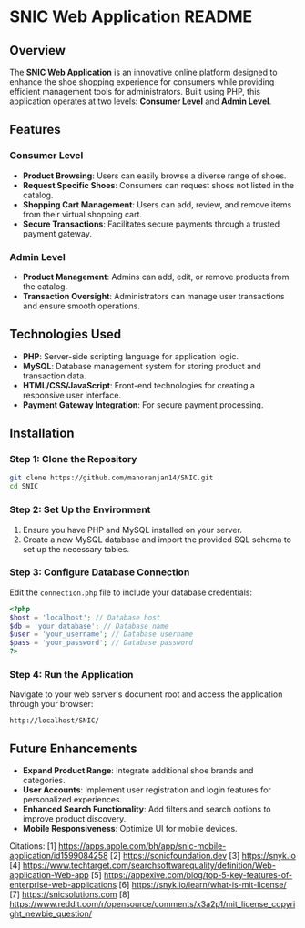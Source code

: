 # SNIC Web Application README

## Overview

The **SNIC Web Application** is an innovative online platform designed to enhance the shoe shopping experience for consumers while providing efficient management tools for administrators. Built using PHP, this application operates at two levels: **Consumer Level** and **Admin Level**.

## Features

### Consumer Level
- **Product Browsing**: Users can easily browse a diverse range of shoes.
- **Request Specific Shoes**: Consumers can request shoes not listed in the catalog.
- **Shopping Cart Management**: Users can add, review, and remove items from their virtual shopping cart.
- **Secure Transactions**: Facilitates secure payments through a trusted payment gateway.

### Admin Level
- **Product Management**: Admins can add, edit, or remove products from the catalog.
- **Transaction Oversight**: Administrators can manage user transactions and ensure smooth operations.

## Technologies Used

- **PHP**: Server-side scripting language for application logic.
- **MySQL**: Database management system for storing product and transaction data.
- **HTML/CSS/JavaScript**: Front-end technologies for creating a responsive user interface.
- **Payment Gateway Integration**: For secure payment processing.

## Installation

### Step 1: Clone the Repository
```bash
git clone https://github.com/manoranjan14/SNIC.git
cd SNIC
```

### Step 2: Set Up the Environment
1. Ensure you have PHP and MySQL installed on your server.
2. Create a new MySQL database and import the provided SQL schema to set up the necessary tables.

### Step 3: Configure Database Connection
Edit the `connection.php` file to include your database credentials:
```php
<?php
$host = 'localhost'; // Database host
$db = 'your_database'; // Database name
$user = 'your_username'; // Database username
$pass = 'your_password'; // Database password
?>
```

### Step 4: Run the Application
Navigate to your web server's document root and access the application through your browser:
```
http://localhost/SNIC/
```


## Future Enhancements

- **Expand Product Range**: Integrate additional shoe brands and categories.
- **User Accounts**: Implement user registration and login features for personalized experiences.
- **Enhanced Search Functionality**: Add filters and search options to improve product discovery.
- **Mobile Responsiveness**: Optimize UI for mobile devices.

Citations:
[1] https://apps.apple.com/bh/app/snic-mobile-application/id1599084258
[2] https://sonicfoundation.dev
[3] https://snyk.io
[4] https://www.techtarget.com/searchsoftwarequality/definition/Web-application-Web-app
[5] https://appexive.com/blog/top-5-key-features-of-enterprise-web-applications
[6] https://snyk.io/learn/what-is-mit-license/
[7] https://snicsolutions.com
[8] https://www.reddit.com/r/opensource/comments/x3a2p1/mit_license_copyright_newbie_question/
